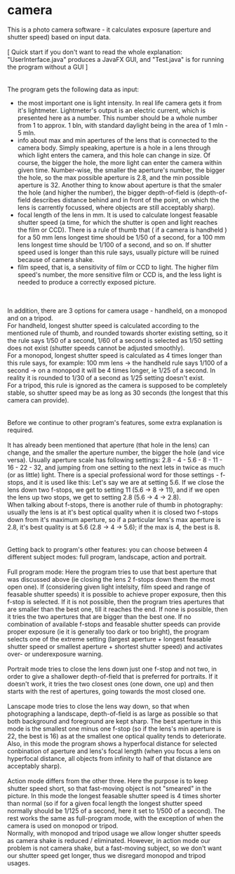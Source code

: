# camera
This is a photo camera software - it calculates exposure (aperture and shutter speed) based on input data. <br>
<br>
[ Quick start if you don't want to read the whole explanation: "UserInterface.java" produces a JavaFX GUI, and "Test.java" is for running the program without a GUI ]<br>
<br>
<br>
The program gets the following data as input:
- the most important one is light intensity. In real life camera gets it from it's lightmeter. Lightmeter's output is an electric current, which is presented here as a number. This number should be a whole number from 1 to approx. 1 bln, with standard daylight being in the area of 1 mln - 5 mln.
- info about max and min apertures of the lens that is connected to the camera body. Simply speaking, aperture is a hole in a lens through which light enters the camera, and this hole can change in size. Of course, the bigger the hole, the more light can enter the camera within given time. Number-wise, the smaller the aperture's number, the bigger the hole, so the max possible aperture is 2.8, and the min possible aperture is 32. Another thing to know about aperture is that the smaler the hole (and higher the number), the bigger depth-of-field is (depth-of-field describes distance behind and in front of the point, on which the lens is carrently focussed, where objects are still acceptably sharp).
- focal length of the lens in mm. It is used to calculate longest feasable shutter speed (a time, for which the shutter is open and light reaches the film or CCD). There is a rule of thumb that ( if a camera is handheld ) for a 50 mm lens longest time should be 1/50 of a second, for a 100 mm lens longest time should be 1/100 of a second, and so on. If shutter speed used is longer than this rule says, usually picture will be ruined because of camera shake. 
- film speed, that is, a sensitivity of film or CCD to light. The higher film speed's number, the more sensitive film or CCD is, and the less light is needed to produce a correctly exposed picture. <br><br>

<br>
In addition, there are 3 options for camera usage - handheld, on a monopod and on a tripod. <br>For handheld, longest shutter speed is calculated according to the mentioned rule of thumb, and rounded towards shorter existing setting, so it the rule says 1/50 of a second, 1/60 of a second is selected as 1/50 setting does not exist (shutter speeds cannot be adjusted smoothly). <br>For a monopod, longest shutter speed is calculated as 4 times longer than this rule says, for example:  100 mm lens -> the handheld rule says 1/100 of a second -> on a monopod it will be 4 times longer, ie 1/25 of a second. In reality it is rounded to 1/30 of a second as 1/25 setting doesn't exist.<br>For a tripod, this rule is ignored as the camera is supposed to be completely stable, so shutter speed may be as long as 30 seconds (the longest that this camera can provide). <br><br>
<br>
Before we continue to other program's features, some extra explanation is required.<br><br>
It has already been mentioned that aperture (that hole in the lens) can change, and the smaller the aperture number, the bigger the hole (and vice versa). Usually aperture scale has following settings: 2.8 - 4 - 5.6 - 8 - 11 - 16 - 22 - 32, and jumping from one setting to the next lets in twice as much (or as little) light. There is a special professional word for those settings - f-stops, and it is used like this: Let's say we are at setting 5.6. If we close the lens down two f-stops, we get to setting 11 (5.6 -> 8 -> 11), and if we open the lens up two stops, we get to setting 2.8 (5.6 -> 4 -> 2.8). <br>
When talking about f-stops, there is another rule of thumb in photography: usually the lens is at it's best optical quality when it is closed two f-stops down from it's maximum aperture, so if a particular lens's max aperture is 2.8, it's best quality is at 5.6 (2.8 -> 4 -> 5.6); if the max is 4, the best is 8. <br><br>
<br>
Getting back to program's other features: you can choose between 4 different subject modes: full program, landscape, action and portrait. <br>
<br>
Full program mode: Here the program tries to use that best aperture that was discussed above (ie closing the lens 2 f-stops down them the most open one). If (considering given light intelsity, film speed and range of feasable shutter speeds) it is possible to achieve proper exposure, then this f-stop is selected. If it is not possible, then the program tries apertures that are smaller than the best one, till it reaches the end. If none is possible, then it tries the two apertures that are bigger than the best one. If no combination of available f-stops and feasable shutter speeds can provide proper exposure (ie it is generally too dark or too bright), the program selects one of the extreme setting (largest aperture + longest feasable shutter speed or smallest aperture + shortest shutter speed) and activates over- or underexposure warning.<br>
<br>
Portrait mode tries to close the lens down just one f-stop and not two, in order to give a shallower depth-of-field that is preferred for portraits. If it doesn't work, it tries the two closest ones (one down, one up) and then starts with the rest of apertures, going towards the most closed one.<br>
<br>
Lanscape mode tries to close the lens way down, so that when photographing a landscape, depth-of-field is as large as possible so that both background and foreground are kept sharp. The best aperture in this mode is the smallest one minus one f-stop (so if the lens's min aperture is 22, the best is 16) as at the smallest one optical quality tends to deteriorate. Also, in this mode the program shows a hyperfocal distance for selected conbination of aperture and lens's focal length (when you focus a lens on hyperfocal distance, all objects from infinity to half of that distance are acceptably sharp).<br>
<br>
Action mode differs from the other three. Here the purpose is to keep shutter speed short, so that fast-moving object is not "smeared" in the picture. In this mode the longest feasable shutter speed is 4 times shorter than normal (so if for a given focal length the longest shutter speed normally should be 1/125 of a second, here it set to 1/500 of a second). The rest works the same as full-program mode, with the exception of when the camera is used on monopod or tripod.<br>
Normally, with monopod and tripod usage we allow longer shutter speeds as camera shake is reduced / eliminated. However, in action mode our problem is not camera shake, but a fast-moving subject, so we don't want our shutter speed get longer, thus we disregard monopod and tripod usages.
